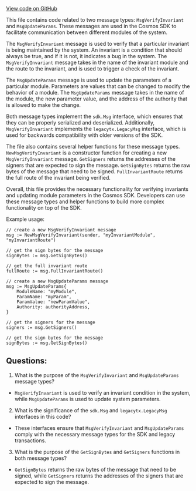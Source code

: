 [View code on GitHub](https://github.com/cosmos/cosmos-sdk.git/x/crisis/types/msgs.go)

This file contains code related to two message types: `MsgVerifyInvariant` and `MsgUpdateParams`. These messages are used in the Cosmos SDK to facilitate communication between different modules of the system. 

The `MsgVerifyInvariant` message is used to verify that a particular invariant is being maintained by the system. An invariant is a condition that should always be true, and if it is not, it indicates a bug in the system. The `MsgVerifyInvariant` message takes in the name of the invariant module and the route to the invariant, and is used to trigger a check of the invariant. 

The `MsgUpdateParams` message is used to update the parameters of a particular module. Parameters are values that can be changed to modify the behavior of a module. The `MsgUpdateParams` message takes in the name of the module, the new parameter value, and the address of the authority that is allowed to make the change. 

Both message types implement the `sdk.Msg` interface, which ensures that they can be properly serialized and deserialized. Additionally, `MsgVerifyInvariant` implements the `legacytx.LegacyMsg` interface, which is used for backwards compatibility with older versions of the SDK.

The file also contains several helper functions for these message types. `NewMsgVerifyInvariant` is a constructor function for creating a new `MsgVerifyInvariant` message. `GetSigners` returns the addresses of the signers that are expected to sign the message. `GetSignBytes` returns the raw bytes of the message that need to be signed. `FullInvariantRoute` returns the full route of the invariant being verified.

Overall, this file provides the necessary functionality for verifying invariants and updating module parameters in the Cosmos SDK. Developers can use these message types and helper functions to build more complex functionality on top of the SDK. 

Example usage:

```
// create a new MsgVerifyInvariant message
msg := NewMsgVerifyInvariant(sender, "myInvariantModule", "myInvariantRoute")

// get the sign bytes for the message
signBytes := msg.GetSignBytes()

// get the full invariant route
fullRoute := msg.FullInvariantRoute()

// create a new MsgUpdateParams message
msg := MsgUpdateParams{
    ModuleName: "myModule",
    ParamName: "myParam",
    ParamValue: "newParamValue",
    Authority: authorityAddress,
}

// get the signers for the message
signers := msg.GetSigners()

// get the sign bytes for the message
signBytes := msg.GetSignBytes()
```
## Questions: 
 1. What is the purpose of the `MsgVerifyInvariant` and `MsgUpdateParams` message types?
- `MsgVerifyInvariant` is used to verify an invariant condition in the system, while `MsgUpdateParams` is used to update system parameters.
2. What is the significance of the `sdk.Msg` and `legacytx.LegacyMsg` interfaces in this code?
- These interfaces ensure that `MsgVerifyInvariant` and `MsgUpdateParams` comply with the necessary message types for the SDK and legacy transactions.
3. What is the purpose of the `GetSignBytes` and `GetSigners` functions in both message types?
- `GetSignBytes` returns the raw bytes of the message that need to be signed, while `GetSigners` returns the addresses of the signers that are expected to sign the message.